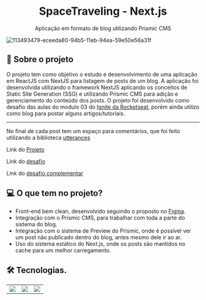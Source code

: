 <h1 align="center">
    SpaceTraveling - Next.js
</h1>

<p align="center">Aplicação em formato de blog utilizando Prismic CMS</p>


![113493479-eceeda80-94b5-11eb-94ea-59e50e56a31f](https://www.notion.so/image/https%3A%2F%2Fs3-us-west-2.amazonaws.com%2Fsecure.notion-static.com%2Fa266fffe-64cd-4b29-8e16-5ca0a36fb018%2FUntitled.png?table=block&id=9cd40770-7957-4265-89ef-1822f610c419&spaceId=08f749ff-d06d-49a8-a488-9846e081b224&width=1790&userId=c341cfe6-7e62-4230-90ba-93213f5b0781&cache=v2)
## 📖 Sobre o projeto

O projeto tem como objetivo o estudo e desenvolvimento de uma aplicação em ReactJS com NextJS para listagem de posts de um blog. A aplicação foi desenvolvida utilizando o framework NextJS aplicando os conceitos de Static Site Generation (SSG) e utilizando Prismic CMS para adição e gerenciamento do conteúdo dos posts. O projeto foi desenvolvido como desafio das aulas do modulo 03 do [Ignite da Rocketseat](https://rocketseat.com.br/), porém ainda utilizo como blog para postar alguns artigos/tutoriais.

---

No final de cada post tem um espaço para comentários, que foi feito utilizando a biblioteca [utterances](https://github.com/utterance/utterances)

Link do [Projeto](https://spacetraveling-tun.vercel.app/)

Link do [desafio](https://www.notion.so/Desafio-01-Criando-um-projeto-do-zero-b1a3645d286b4eec93f5f1f5476d0ff7)

Link do [desafio complementar](https://www.notion.so/Desafio-02-Adicionando-features-ao-blog-d466866c02544c79bbada9717c033d0a)

## 💻 O que tem no projeto?

* Front-end bem clean, desenvolvido seguindo o proposto no [Figma](https://www.figma.com/file/0Y26j0tf1K2WB5c1ja5hov/Desafios-M%C3%B3dulo-3-ReactJS?node-id=0%3A1).
* Integração com o Prismic CMS, para trabalhar com toda a parte do sistema do blog.
* Integração com o sistema de Preview do Prismic, onde é possível ver um post não publicado dentro do blog, antes mesmo dele ir ao ar.
* Uso do sistema estático do Next.js, onde os posts são mantidos no cache para um melhor carregamento.


## 🛠️ Tecnologias.

<table>
<tr>
  <td>  <img src="https://img.shields.io/badge/React-20232A?style=for-the-badge&logo=react&logoColor=61DAFB" /> </td>
  <td>  <img src="https://img.shields.io/badge/Next-black?style=for-the-badge&logo=next.js&logoColor=61DAFB" /> </td>
  <td>  <img src="https://img.shields.io/badge/prismic-%235163BA.svg?&style=for-the-badge&logo=prismic&logoColor=61DAFB" /> </td>
<tr>
</table>
